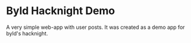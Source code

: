 Byld Hacknight Demo
===================

A very simple web-app with user posts. It was created as a demo app for byld's hacknight.